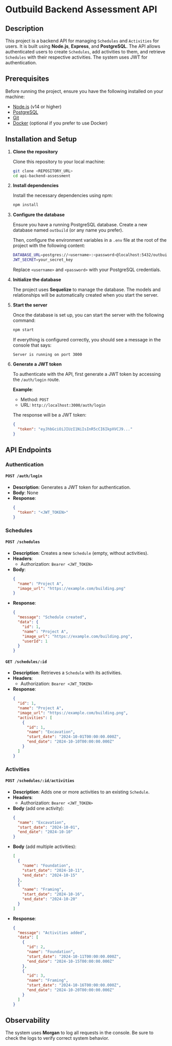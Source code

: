 # Outbuild Backend Assessment API

## Description

This project is a backend API for managing `Schedules` and `Activities` for users. It is built using **Node.js**, **Express**, and **PostgreSQL**. The API allows authenticated users to create `Schedules`, add activities to them, and retrieve `Schedules` with their respective activities. The system uses JWT for authentication.

## Prerequisites

Before running the project, ensure you have the following installed on your machine:

- [Node.js](https://nodejs.org/) (v14 or higher)
- [PostgreSQL](https://www.postgresql.org/)
- [Git](https://git-scm.com/)
- [Docker](https://www.docker.com/) (optional if you prefer to use Docker)

## Installation and Setup

1. **Clone the repository**

   Clone this repository to your local machine:

   ```bash
   git clone <REPOSITORY_URL>
   cd api-backend-assessment
   ```

2. **Install dependencies**

   Install the necessary dependencies using npm:

   ```bash
   npm install
   ```

3. **Configure the database**

   Ensure you have a running PostgreSQL database. Create a new database named `outbuild` (or any name you prefer).

   Then, configure the environment variables in a `.env` file at the root of the project with the following content:

   ```bash
   DATABASE_URL=postgres://<username>:<password>@localhost:5432/outbuild
   JWT_SECRET=your_secret_key
   ```

   Replace `<username>` and `<password>` with your PostgreSQL credentials.

4. **Initialize the database**

   The project uses **Sequelize** to manage the database. The models and relationships will be automatically created when you start the server.

5. **Start the server**

   Once the database is set up, you can start the server with the following command:

   ```bash
   npm start
   ```

   If everything is configured correctly, you should see a message in the console that says:

   ```
   Server is running on port 3000
   ```

6. **Generate a JWT token**

   To authenticate with the API, first generate a JWT token by accessing the `/auth/login` route.

   **Example**:

   - Method: `POST`
   - URL: `http://localhost:3000/auth/login`

   The response will be a JWT token:

   ```json
   {
     "token": "eyJhbGciOiJIUzI1NiIsInR5cCI6IkpXVCJ9..."
   }
   ```

## API Endpoints

### Authentication

#### `POST /auth/login`

- **Description**: Generates a JWT token for authentication.
- **Body**: None
- **Response**:
  ```json
  {
    "token": "<JWT_TOKEN>"
  }
  ```

### Schedules

#### `POST /schedules`

- **Description**: Creates a new `Schedule` (empty, without activities).
- **Headers**:
  - Authorization: `Bearer <JWT_TOKEN>`
- **Body**:
  ```json
  {
    "name": "Project A",
    "image_url": "https://example.com/building.png"
  }
  ```
- **Response**:
  ```json
  {
    "message": "Schedule created",
    "data": {
      "id": 1,
      "name": "Project A",
      "image_url": "https://example.com/building.png",
      "userId": 1
    }
  }
  ```

#### `GET /schedules/:id`

- **Description**: Retrieves a `Schedule` with its activities.
- **Headers**:
  - Authorization: `Bearer <JWT_TOKEN>`
- **Response**:
  ```json
  {
    "id": 1,
    "name": "Project A",
    "image_url": "https://example.com/building.png",
    "activities": [
      {
        "id": 1,
        "name": "Excavation",
        "start_date": "2024-10-01T00:00:00.000Z",
        "end_date": "2024-10-10T00:00:00.000Z"
      }
    ]
  }
  ```

### Activities

#### `POST /schedules/:id/activities`

- **Description**: Adds one or more activities to an existing `Schedule`.
- **Headers**:
  - Authorization: `Bearer <JWT_TOKEN>`
- **Body** (add one activity):
  ```json
  {
    "name": "Excavation",
    "start_date": "2024-10-01",
    "end_date": "2024-10-10"
  }
  ```
- **Body** (add multiple activities):
  ```json
  [
    {
      "name": "Foundation",
      "start_date": "2024-10-11",
      "end_date": "2024-10-15"
    },
    {
      "name": "Framing",
      "start_date": "2024-10-16",
      "end_date": "2024-10-20"
    }
  ]
  ```
- **Response**:
  ```json
  {
    "message": "Activities added",
    "data": [
      {
        "id": 2,
        "name": "Foundation",
        "start_date": "2024-10-11T00:00:00.000Z",
        "end_date": "2024-10-15T00:00:00.000Z"
      },
      {
        "id": 3,
        "name": "Framing",
        "start_date": "2024-10-16T00:00:00.000Z",
        "end_date": "2024-10-20T00:00:00.000Z"
      }
    ]
  }
  ```

## Observability

The system uses **Morgan** to log all requests in the console. Be sure to check the logs to verify correct system behavior.
